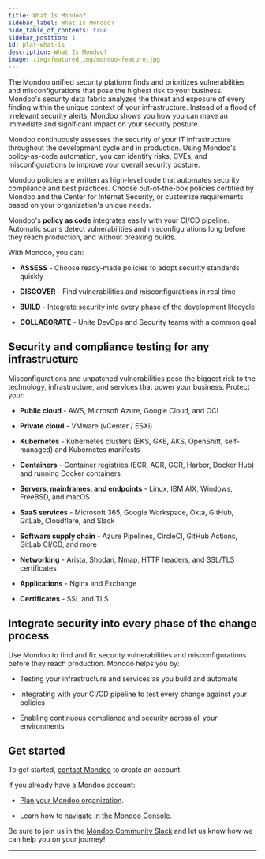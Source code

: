 ```yaml
---
title: What Is Mondoo?
sidebar_label: What Is Mondoo?
hide_table_of_contents: true
sidebar_position: 1
id: plat-what-is
description: What Is Mondoo?
image: /img/featured_img/mondoo-feature.jpg
---
```


The Mondoo unified security platform finds and prioritizes vulnerabilities and misconfigurations that pose the highest risk to your business. Mondoo's security data fabric analyzes the threat and exposure of every finding within the unique context of your infrastructure. Instead of a flood of irrelevant security alerts, Mondoo shows you how you can make an immediate and significant impact on your security posture.

Mondoo continuously assesses the security of your IT infrastructure throughout the development cycle and in production. Using Mondoo's policy-as-code automation, you can identify risks, CVEs, and misconfigurations to improve your overall security posture.

Mondoo policies are written as high-level code that automates security compliance and best practices. Choose out-of-the-box policies certified by Mondoo and the Center for Internet Security, or customize requirements based on your organization's unique needs.

Mondoo's **policy as code** integrates easily with your CI/CD pipeline. Automatic scans detect vulnerabilities and misconfigurations long before they reach production, and without breaking builds.

With Mondoo, you can:

- **ASSESS** - Choose ready-made policies to adopt security standards quickly

- **DISCOVER** - Find vulnerabilities and misconfigurations in real time

- **BUILD** - Integrate security into every phase of the development lifecycle

- **COLLABORATE** - Unite DevOps and Security teams with a common goal

## Security and compliance testing for any infrastructure

Misconfigurations and unpatched vulnerabilities pose the biggest risk to the technology, infrastructure, and services that power your business. Protect your:

- **Public cloud** - AWS, Microsoft Azure, Google Cloud, and OCI

- **Private cloud** - VMware (vCenter / ESXi)

- **Kubernetes** - Kubernetes clusters (EKS, GKE, AKS, OpenShift, self-managed) and Kubernetes manifests

- **Containers** - Container registries (ECR, ACR, GCR, Harbor, Docker Hub) and running Docker containers

- **Servers, mainframes, and endpoints** - Linux, IBM AIX, Windows, FreeBSD, and macOS

- **SaaS services** - Microsoft 365, Google Workspace, Okta, GitHub, GitLab, Cloudflare, and Slack

- **Software supply chain** - Azure Pipelines, CircleCI, GitHub Actions, GitLab CI/CD, and more

- **Networking** - Arista, Shodan, Nmap, HTTP headers, and SSL/TLS certificates

- **Applications** - Nginx and Exchange

- **Certificates** - SSL and TLS

## Integrate security into every phase of the change process

Use Mondoo to find and fix security vulnerabilities and misconfigurations before they reach production. Mondoo helps you by:

- Testing your infrastructure and services as you build and automate

- Integrating with your CI/CD pipeline to test every change against your policies

- Enabling continuous compliance and security across all your environments

## Get started

To get started, [contact Mondoo](https://mondoo.com/contact) to create an account.

If you already have a Mondoo account:

- [Plan your Mondoo organization](/platform/start/organize/overview).

- Learn how to [navigate in the Mondoo Console](/platform/start/navigate).

Be sure to join us in the [Mondoo Community Slack](https://mondoo.link/slack) and let us know how we can help you on your journey!

---
